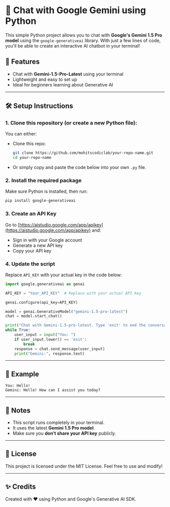 # 💬 Chat with Google Gemini using Python

This simple Python project allows you to chat with **Google's Gemini 1.5 Pro model** using the `google-generativeai` library. With just a few lines of code, you'll be able to create an interactive AI chatbot in your terminal!

## 🚀 Features
- Chat with **Gemini-1.5-Pro-Latest** using your terminal
- Lightweight and easy to set up
- Ideal for beginners learning about Generative AI

---

## 🛠️ Setup Instructions

### 1. Clone this repository (or create a new Python file):
You can either:
- Clone this repo:  
  ```bash
  git clone https://github.com/mohitscodiclab/your-repo-name.git
  cd your-repo-name
  ```

- Or simply copy and paste the code below into your own `.py` file.

### 2. Install the required package
Make sure Python is installed, then run:

```bash
pip install google-generativeai
```

### 3. Create an API Key
Go to [https://aistudio.google.com/app/apikey](https://aistudio.google.com/app/apikey) and:
- Sign in with your Google account
- Generate a new API key
- Copy your API key

### 4. Update the script

Replace `API_KEY` with your actual key in the code below:

```python
import google.generativeai as genai

API_KEY = "Your_API_KEY"  # Replace with your actual API key

genai.configure(api_key=API_KEY)

model = genai.GenerativeModel("gemini-1.5-pro-latest")  
chat = model.start_chat()

print("Chat with Gemini-1.5-pro-latest. Type 'exit' to end the conversation.")
while True:
    user_input = input("You: ")
    if user_input.lower() == 'exit':
        break
    response = chat.send_message(user_input)
    print("Gemini:", response.text)
```

---

## 🧠 Example
```
You: Hello!
Gemini: Hello! How can I assist you today?
```

---

## 📌 Notes
- This script runs completely in your terminal.
- It uses the latest **Gemini 1.5 Pro model**.
- Make sure you **don’t share your API key** publicly.

---

## 📄 License
This project is licensed under the MIT License. Feel free to use and modify!

---

## ✨ Credits
Created with ❤️ using Python and Google's Generative AI SDK.
```
